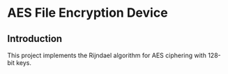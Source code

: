 # AES File Encryption Device

## Introduction
This project implements the Rijndael algorithm for AES ciphering with 128-bit keys.
